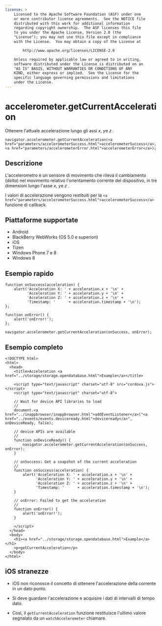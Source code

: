 ```yaml
---
license: >
    Licensed to the Apache Software Foundation (ASF) under one
    or more contributor license agreements.  See the NOTICE file
    distributed with this work for additional information
    regarding copyright ownership.  The ASF licenses this file
    to you under the Apache License, Version 2.0 (the
    "License"); you may not use this file except in compliance
    with the License.  You may obtain a copy of the License at

        http://www.apache.org/licenses/LICENSE-2.0

    Unless required by applicable law or agreed to in writing,
    software distributed under the License is distributed on an
    "AS IS" BASIS, WITHOUT WARRANTIES OR CONDITIONS OF ANY
    KIND, either express or implied.  See the License for the
    specific language governing permissions and limitations
    under the License.
---
```


# accelerometer.getCurrentAcceleration

Ottenere l'attuale accelerazione lungo gli assi *x*, *y*e *z* .

    navigator.accelerometer.getCurrentAcceleration(<a href="parameters/accelerometerSuccess.html">accelerometerSuccess</a>, <a href="parameters/accelerometerError.html">accelerometerError</a>);
    

## Descrizione

L'accelerometro è un sensore di movimento che rileva il cambiamento (*delta*) nel movimento relativo l'orientamento corrente del dispositivo, in tre dimensioni lungo l'asse *x*, *y*e *z* .

I valori di accelerazione vengono restituiti per la `<a href="parameters/accelerometerSuccess.html">accelerometerSuccess</a>` funzione di callback.

## Piattaforme supportate

*   Android
*   BlackBerry WebWorks (OS 5.0 e superiori)
*   iOS
*   Tizen
*   Windows Phone 7 e 8
*   Windows 8

## Esempio rapido

    function onSuccess(acceleration) {
        alert('Acceleration X: ' + acceleration.x + '\n' +
              'Acceleration Y: ' + acceleration.y + '\n' +
              'Acceleration Z: ' + acceleration.z + '\n' +
              'Timestamp: '      + acceleration.timestamp + '\n');
    };
    
    function onError() {
        alert('onError!');
    };
    
    navigator.accelerometer.getCurrentAcceleration(onSuccess, onError);
    

## Esempio completo

    <!DOCTYPE html>
    <html>
      <head>
        <title>Acceleration <a href="../storage/storage.opendatabase.html">Example</a></title>
    
        <script type="text/javascript" charset="utf-8" src="cordova.js"></script>
        <script type="text/javascript" charset="utf-8">
    
        // Wait for device API libraries to load
        //
        document.<a href="../inappbrowser/inappbrowser.html">addEventListener</a>("<a href="../events/events.deviceready.html">deviceready</a>", onDeviceReady, false);
    
        // device APIs are available
        //
        function onDeviceReady() {
            navigator.accelerometer.getCurrentAcceleration(onSuccess, onError);
        }
    
        // onSuccess: Get a snapshot of the current acceleration
        //
        function onSuccess(acceleration) {
            alert('Acceleration X: ' + acceleration.x + '\n' +
                  'Acceleration Y: ' + acceleration.y + '\n' +
                  'Acceleration Z: ' + acceleration.z + '\n' +
                  'Timestamp: '      + acceleration.timestamp + '\n');
        }
    
        // onError: Failed to get the acceleration
        //
        function onError() {
            alert('onError!');
        }
    
        </script>
      </head>
      <body>
        <h1><a href="../storage/storage.opendatabase.html">Example</a></h1>
        <p>getCurrentAcceleration</p>
      </body>
    </html>
    

## iOS stranezze

*   iOS non riconosce il concetto di ottenere l'accelerazione della corrente in un dato punto.

*   Si deve guardare l'accelerazione e acquisire i dati di intervalli di tempo dato.

*   Così, il `getCurrentAcceleration` funzione restituisce l'ultimo valore segnalato da un `watchAccelerometer` chiamare.